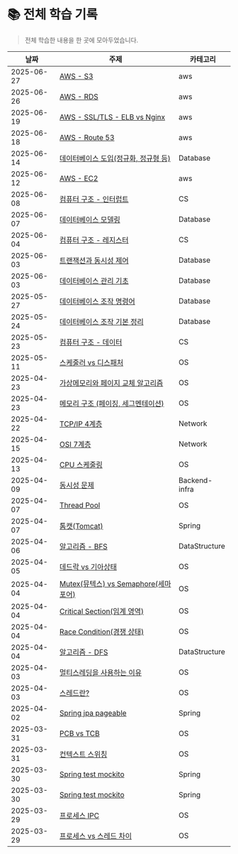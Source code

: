 # 📚 전체 학습 기록

> 전체 학습한 내용을 한 곳에 모아두었습니다.

| 날짜       | 주제                          | 카테고리 |
|------------|-------------------------------|----------|
| 2025-06-27 | [AWS - S3](devops/aws) | aws |
| 2025-06-26 | [AWS - RDS](devops/aws/rds.md) | aws |
| 2025-06-19 | [AWS - SSL/TLS - ELB vs Nginx](devops/aws/ssl_tls_elb.md) | aws |
| 2025-06-18 | [AWS - Route 53](devops/aws/route53.md) | aws |
| 2025-06-14 | [데이터베이스 도입(정규화, 정규형 등)](Database/database_deployment.md) | Database |
| 2025-06-12 | [AWS - EC2](devops/aws/ec2.md) | aws |
| 2025-06-08 | [컴퓨터 구조 - 인터럽트](ComputerStructure/interrupt.md) | CS |
| 2025-06-07 | [데이터베이스 모델링](Database/database_modeling.md) | Database |
| 2025-06-04 | [컴퓨터 구조 - 레지스터](ComputerStructure/register.md) | CS |
| 2025-06-03 | [트랜잭션과 동시성 제어](Database/database_transaction.md) | Database |
| 2025-06-03 | [데이터베이스 관리 기초](Database/database_management.md) | Database |
| 2025-05-27 | [데이터베이스 조작 명령어](Database/database_operation_basic_2.md) | Database |
| 2025-05-24 | [데이터베이스 조작 기본 정리](Database/database_operation_basic.md) | Database |
| 2025-05-23 | [컴퓨터 구조 - 데이터](ComputerStructure/data.md) | CS |
| 2025-05-11 | [스케줄러 vs 디스패처](OS/scheduler-vs-dispatcher.md) | OS |
| 2025-04-23 | [가상메모리와 페이지 교체 알고리즘](OS/memory-mangement/virtual-and-page-replacement.md) | OS |
| 2025-04-23 | [메모리 구조 (페이징, 세그멘테이션)](OS/memory-mangement/paging-segmentation.md) | OS |
| 2025-04-22 | [TCP/IP 4계층](Network/tcp-ip-4-layer.md) | Network |
| 2025-04-15 | [OSI 7계층](Network/osi-7-layer.md) | Network |
| 2025-04-13 | [CPU 스케줄링](OS/scheduling/cpu-scheduling.md) | OS |
| 2025-04-09 | [동시성 문제](Backend-infra/concurrency.md) | Backend-infra |
| 2025-04-07 | [Thread Pool](OS/multithreading/thread-pool.md) | OS |
| 2025-04-07 | [톰캣(Tomcat)](Spring/webserver/tomcat.md) | Spring |
| 2025-04-06 | [알고리즘 - BFS](DataStructure/bfs.md) | DataStructure |
| 2025-04-05 | [데드락 vs 기아상태](OS/synchronization/deadlock-and-starvation.md) | OS |
| 2025-04-04 | [Mutex(뮤텍스) vs Semaphore(세마포어)](OS/synchronization/mutex-vs-semaphore.md) | OS |
| 2025-04-04 | [Critical Section(임계 영역)](OS/synchronization/critical-section.md) | OS |
| 2025-04-04 | [Race Condition(경쟁 상태)](OS/synchronization/race-condition.md) | OS |
| 2025-04-04 | [알고리즘 - DFS](DataStructure/dfs.md) | DataStructure |
| 2025-04-03 | [멀티스레딩을 사용하는 이유](OS/multithreading/why-ues-multithreading.md) | OS |
| 2025-04-03 | [스레드란?](OS/multithreading/thread.md) | OS |
| 2025-04-02 | [Spring jpa pageable](Spring/jpa/pageable.md) | Spring |
| 2025-03-31 | [PCB vs TCB](OS/pcb-vs-tcb.md) | OS |
| 2025-03-31 | [컨텍스트 스위칭](OS/context-swwitching.md) | OS |
| 2025-03-30 | [Spring test mockito](Spring/mockito-any().md) | Spring |
| 2025-03-30 | [Spring test mockito](Spring/mockito-annotation.md) | Spring |
| 2025-03-29 | [프로세스 IPC](OS/IPC.md) | OS |
| 2025-03-29 | [프로세스 vs 스레드 차이](OS/process-vs-thread.md) | OS |